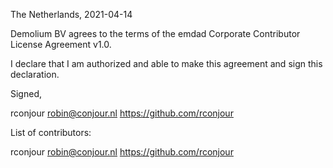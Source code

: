 The Netherlands, 2021-04-14

Demolium BV agrees to the terms of the emdad Corporate Contributor License
Agreement v1.0.

I declare that I am authorized and able to make this agreement and sign this
declaration.

Signed,

rconjour robin@conjour.nl https://github.com/rconjour

List of contributors:

rconjour robin@conjour.nl https://github.com/rconjour